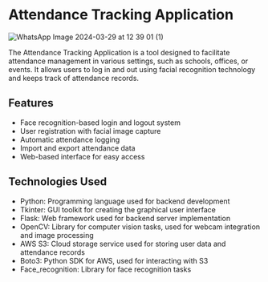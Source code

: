 # Attendance Tracking Application

![WhatsApp Image 2024-03-29 at 12 39 01 (1)](https://github.com/chenB-Y/ClockTime-faceRcognition/assets/129218828/21ec4ef8-8977-47f3-93ce-d7ada4eb405f)


The Attendance Tracking Application is a tool designed to facilitate attendance management in various settings, such as schools, offices, or events. It allows users to log in and out using facial recognition technology and keeps track of attendance records.

## Features

- Face recognition-based login and logout system
- User registration with facial image capture
- Automatic attendance logging
- Import and export attendance data
- Web-based interface for easy access

## Technologies Used

- Python: Programming language used for backend development
- Tkinter: GUI toolkit for creating the graphical user interface
- Flask: Web framework used for backend server implementation
- OpenCV: Library for computer vision tasks, used for webcam integration and image processing
- AWS S3: Cloud storage service used for storing user data and attendance records
- Boto3: Python SDK for AWS, used for interacting with S3
- Face_recognition: Library for face recognition tasks
